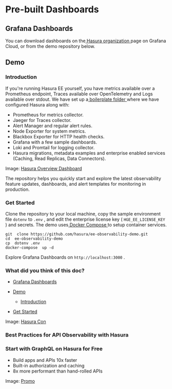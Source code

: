 # Pre-built Dashboards

## Grafana Dashboards​

You can download dashboards on the[ Hasura organization ](https://grafana.com/orgs/hasurahq)page on Grafana Cloud, or
from the demo repository below.

## Demo​

### Introduction​

If you're running Hasura EE yourself, you have metrics available over a Prometheus endpoint, Traces available over
OpenTelemetry and Logs available over stdout. We have set up a[ boilerplate folder ](https://github.com/hasura/graphql-engine/tree/master/community/boilerplates/observability/enterprise)where we have configured Hasura along with:

- Prometheus for metrics collector.
- Jaeger for Traces collector.
- Alert Manager and regular alert rules.
- Node Exporter for system metrics.
- Blackbox Exporter for HTTP health checks.
- Grafana with a few sample dashboards.
- Loki and Promtail for logging collector.
- Hasura migrations, metadata examples and enterprise enabled services (Caching, Read Replicas, Data Connectors).


Image: [ Hasura Overview Dashboard ](https://hasura.io/docs/assets/images/grafana-overview-dashboard-759a66cf0a704891fed8a86c57c4799c.png)

The repository helps you quickly start and explore the latest observability feature updates, dashboards, and alert
templates for monitoring in production.

### Get Started​

Clone the repository to your local machine, copy the sample environment file `dotenv` to `.env` , and edit the enterprise
license key ( `HGE_EE_LICENSE_KEY` ) and secrets. The demo uses[ Docker Compose ](https://docs.docker.com/compose/)to
setup container services.

```
git  clone https://github.com/hasura/ee-observability-demo.git
cd  ee-observability-demo
cp  dotenv .env
docker-compose  up -d
```

Explore Grafana Dashboards on `http://localhost:3000` .

### What did you think of this doc?

- [ Grafana Dashboards ](https://hasura.io/docs/latest/observability/enterprise-edition/prometheus/pre-built-dashboards/#grafana-dashboards)
- [ Demo ](https://hasura.io/docs/latest/observability/enterprise-edition/prometheus/pre-built-dashboards/#demo)
    - [ Introduction ](https://hasura.io/docs/latest/observability/enterprise-edition/prometheus/pre-built-dashboards/#introduction)

- [ Get Started ](https://hasura.io/docs/latest/observability/enterprise-edition/prometheus/pre-built-dashboards/#get-started)


Image: [ Hasura Con ](https://res.cloudinary.com/dh8fp23nd/image/upload/v1677759444/main-web/Group_11455_2_rdpykm.png)

### Best Practices for API Observability with Hasura

### Start with GraphQL on Hasura for Free

- Build apps and APIs 10x faster
- Built-in authorization and caching
- 8x more performant than hand-rolled APIs


Image: [ Promo ](https://hasura.io/docs/assets/images/hasura-free-ff60e409244e0ea12b5a3045d1a9096b.png)